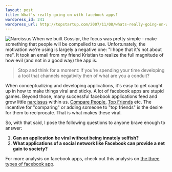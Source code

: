 ```yaml
--- 
layout: post
title: What's really going on with facebook apps?
wordpress_id: 241
wordpress_url: http://topstartup.com/2007/11/08/whats-really-going-on-with-facebook-apps/
---
```

<img src="http://img102.imageshack.us/img102/2053/narcissuscp5.jpg" alt="Narcissus" align="left" />When we built Gossipr, the focus was pretty simple - make something that people will be compelled to use. Unfortunately, the motivation we're using is largely a negative one: "I hope that it's not about me". It took an email from my friend Kristian to realize the full magnitude of how evil (and not in a good way) the app is.<!--more-->

<blockquote>Stop and think for a moment:  If you're spending your time developing a tool that channels negativity then of what are you a conduit?</blockquote>

When conceptualizing and developing applications, it's easy to get caught up in how to make things viral and sticky. A lot of facebook apps are stupid games. Beyond those, many successful facebook applications feed and grow little <a href="http://en.wikipedia.org/wiki/Narcissus_(mythology)">narcissus</a> within us. <a href="http://www.facebook.com/apps/application.php?id=2433486906&b&ref=pd">Compare People</a>, <a href="http://www.facebook.com/apps/application.php?id=2425101550">Top Friends</a> etc. The incentive for "comparing" or adding someone to "top friends" is the desire for them to reciprocate. That is what makes these viral.

So, with that said, I pose the following questions to anyone brave enough to answer:
<ol><li><strong>Can an application be viral without being innately selfish?</strong></li>
<li><strong>What applications of a social network like Facebook can provide a net gain to society?</strong></li>
</ol>

For more analysis on facebook apps, check out this analysis on <a href="http://blog.teknision.com/?p=21">the three types of facebook app</a>.
